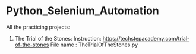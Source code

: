 # Python_Selenium_Automation

All the practicing projects:
  1. The Trial of the Stones:
    Instruction: https://techstepacademy.com/trial-of-the-stones
    File name  : TheTrialOfTheStones.py      
